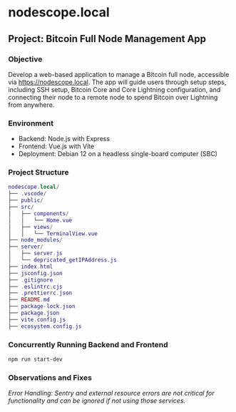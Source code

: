 # nodescope.local

## Project: Bitcoin Full Node Management App

### Objective

Develop a web-based application to manage a Bitcoin full node, accessible via https://nodescope.local. The app will guide users through setup steps, including SSH setup, Bitcoin Core and Core Lightning configuration, and connecting their node to a remote node to spend Bitcoin over Lightning from anywhere.

### Environment

* Backend: Node.js with Express
* Frontend: Vue.js with Vite
* Deployment: Debian 12 on a headless single-board computer (SBC)

### Project Structure

```lua
nodescope.local/
├── .vscode/
├── public/
├── src/
│   ├── components/
│   │   └── Home.vue
│   ├── views/
│   │   └── TerminalView.vue
├── node_modules/
├── server/
│   ├── server.js
│   └── depricated_getIPAddress.js
├── index.html
├── jsconfig.json
├── .gitignore
├── .eslintrc.cjs
├── .prettierrc.json
├── README.md
├── package-lock.json
├── package.json
├── vite.config.js
├── ecosystem.config.js
```

### Concurrently Running Backend and Frontend

```sh
npm run start-dev
```

### Observations and Fixes

_Error Handling: Sentry and external resource errors are not critical for functionality and can be ignored if not using those services._
